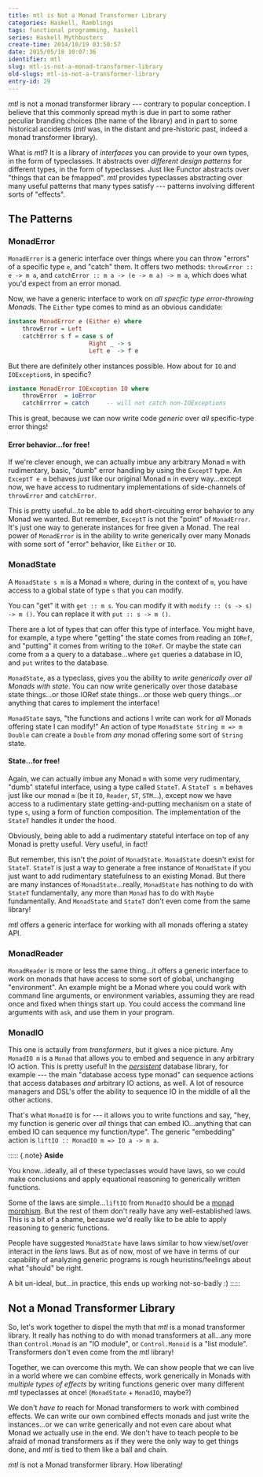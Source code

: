 ```yaml
---
title: mtl is Not a Monad Transformer Library
categories: Haskell, Ramblings
tags: functional programming, haskell
series: Haskell Mythbusters
create-time: 2014/10/19 03:50:57
date: 2015/05/18 10:07:36
identifier: mtl
slug: mtl-is-not-a-monad-transformer-library
old-slugs: mtl-is-not-a-transformer-library
entry-id: 29
---
```


*mtl* is not a monad transformer library --- contrary to popular conception.
I believe that this commonly spread myth is due in part to some rather
peculiar branding choices (the name of the library) and in part to some
historical accidents (*mtl* was, in the distant and pre-historic past, indeed
a monad transformer library).

What is *mtl*?  It is a library of *interfaces* you can provide to your own
types, in the form of typeclasses.  It abstracts over *different design
patterns* for different types, in the form of typeclasses.  Just like Functor
abstracts over "things that can be fmapped".  *mtl* provides typeclasses
abstracting over many useful patterns that many types satisfy --- patterns
involving different sorts of "effects".

The Patterns
------------

### MonadError

`MonadError` is a generic interface over things where you can throw "errors"
of a specific type `e`, and "catch" them.  It offers two methods:
`throwError :: e -> m a`, and `catchError :: m a -> (e -> m a) -> m a`, which
does what you'd expect from an error monad.

Now, we have a generic interface to work on *all specfic type error-throwing
Monads*.  The `Either` type comes to mind as an obvious candidate:

~~~haskell
instance MonadError e (Either e) where
    throwError = Left
    catchError s f = case s of
                       Right _ -> s
                       Left e  -> f e
~~~

But there are definitely other instances possible.  How about for `IO` and
`IOException`s, in specific?

~~~haskell
instance MonadError IOException IO where
    throwError  = ioError
    catchErrror = catch     -- will not catch non-IOExceptions
~~~

This is great, because we can now write code *generic* over *all*
specific-type error things!

#### Error behavior...for free!

If we're clever enough, we can actually imbue any arbitrary Monad `m` with
rudimentary, basic, "dumb" error handling by using the `ExceptT` type.  An
`ExceptT e m` behaves *just* like our original Monad `m` in every way...except
now, we have access to rudmentary implementations of side-channels of
`throwError` and `catchError`.

This is pretty useful...to be able to add short-circuiting error behavior to
any Monad we wanted.  But remember, `ExceptT` is not the "point" of
`MonadError`.  It's just one way to generate instances for free given a Monad.
The real power of `MonadError` is in the ability to write generically over
many Monads with some sort of "error" behavior, like `Either` or `IO`.

### MonadState

A `MonadState s m` is a Monad `m` where, during in the context of `m`, you
have access to a global state of type `s` that you can modify.

You can "get" it with `get :: m s`.  You can modify it with `modify :: (s ->
s) -> m ()`.  You can replace it with `put :: s -> m ()`.

There are a lot of types that can offer this type of interface.  You might
have, for example, a type where "getting" the state comes from reading an
`IORef`, and "putting" it comes from writing to the `IORef`.  Or maybe the
state can come from a a query to a database...where `get` queries a database
in IO, and `put` writes to the database.

`MonadState`, as a typeclass, gives you the ability to *write generically over
all Monads with state*.  You can now write generically over those database
state things...or those IORef state things...or those web query things...or
anything that cares to implement the interface!

`MonadState` says, "the functions and actions I write can work for *all*
Monads offering state I can modify!"  An action of type `MonadState String m
=> m Double` can create a `Double` from *any* monad offering some sort of
`String` state.

#### State...for free!

Again, we can actually imbue any Monad `m` with some very rudimentary, "dumb"
stateful interface, using a type called `StateT`.  A `StateT s m` behaves just
like our monad `m` (be it `IO`, `Reader`, `ST`, `STM`...), except now we have
access to a rudimentary state getting-and-putting mechanism on a state of type
`s`, using a form of function composition.  The implementation of the `StateT`
handles it under the hood.

Obviously, being able to add a rudimentary stateful interface on top of any
Monad is pretty useful.  Very useful, in fact!

But remember, this isn't the *point* of `MonadState`.  `MonadState` doesn't
exist for `StateT`.  `StateT` is just a way to generate a free instance of
`MonadState` if you just want to add rudimentary statefulness to an existing
Monad.  But there are many instances of `MonadState`...really, `MonadState`
has nothing to do with `StateT` fundamentally, any more than `Monad` has to do
with `Maybe` fundamentally.  And `MonadState` and `StateT` don't even come
from the same library!

*mtl* offers a generic interface for working with all monads offering a statey
API.

### MonadReader

`MonadReader` is more or less the same thing...it offers a generic interface
to work on monads that have access to some sort of global, unchanging
"environment".  An example might be a Monad where you could work with command
line arguments, or environment variables, assuming they are read once and
fixed when things start up.  You could access the command line arguments with
`ask`, and use them in your program.

### MonadIO

This one is actaully from *transformers*, but it gives a nice picture.  Any
`MonadIO m` is a `Monad` that allows you to embed and sequence in any
arbitrary IO action.  This is pretty useful!  In the *[persistent][]* database
library, for example --- the main "database access type monad" can sequence
actions that access databases *and* arbitrary IO actions, as well.  A lot of
resource managers and DSL's offer the ability to sequence IO in the middle of
all the other actions.

[persistent]: http://hackage.haskell.org/package/persistent

That's what `MonadIO` is for --- it allows you to write functions and say,
"hey, my function is generic over *all* things that can embed IO...anything
that can embed IO can sequence my function/type".  The generic "embedding"
action is `liftIO :: MonadIO m => IO a -> m a`.

::::: {.note}
**Aside**

You know...ideally, all of these typeclasses would have laws, so we could make
conclusions and apply equational reasoning to generically written functions.

Some of the laws are simple...`liftIO` from `MonadIO` should be a [monad
morphism][mmorph].  But the rest of them don't really have any
well-established laws.  This is a bit of a shame, because we'd really like to
be able to apply reasoning to generic functions.

[mmorph]: http://hackage.haskell.org/package/mmorph-1.0.4/docs/Control-Monad-Morph.html

People have suggested `MonadState` have laws similar to how view/set/over
interact in the *lens* laws.  But as of now, most of we have in terms of our
capability of analyzing generic programs is rough heuristins/feelings about
what "should" be right.

A bit un-ideal, but...in practice, this ends up working not-so-badly :)
:::::

Not a Monad Transformer Library
-------------------------------

So, let's work together to dispel the myth that *mtl* is a monad transformer
library.  It really has nothing to do with monad transformers at all...any
more than `Control.Monad` is an "IO module", or `Control.Monoid` is a "list
module".  Transformers don't even come from the *mtl* library!

Together, we can overcome this myth.  We can show people that we can live in a
world where we can combine effects, work generically in Monads with *multiple
types of effects* by writing functions generic over many different *mtl*
typeclasses at once! (`MonadState` + `MonadIO`, maybe?)

We don't *have to* reach for Monad transformers to work with combined effects.
We can write our own combined effects monads and just write the instances...or
we can write generically and not even care about what Monad we actually use in
the end.  We don't have to teach people to be afraid of monad transformers as
if they were the only way to get things done, and *mtl* is tied to them like a
ball and chain.

*mtl* is not a Monad transformer library.  How liberating!

